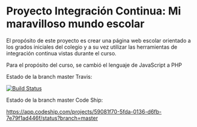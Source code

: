 ﻿Proyecto Integración Continua: Mi maravilloso mundo escolar
===========================================================

El propósito de este proyecto es crear una página web escolar orientado a los grados iniciales del colegio y a su vez utilizar las herramientas de integración continua vistas durante el curso.

Para el propósito del curso, se cambió el lenguaje de JavaScript a PHP

Estado de la branch master Travis:

[![Build Status](https://travis-ci.org/kannaW/ProyectoFinalIC.svg?branch=master)](https://travis-ci.org/kannaW/ProyectoFinalIC)

Estado de la branch master Code Ship:

https://app.codeship.com/projects/59081f70-5fda-0136-d6fb-7e79f1ad446f/status?branch=master
